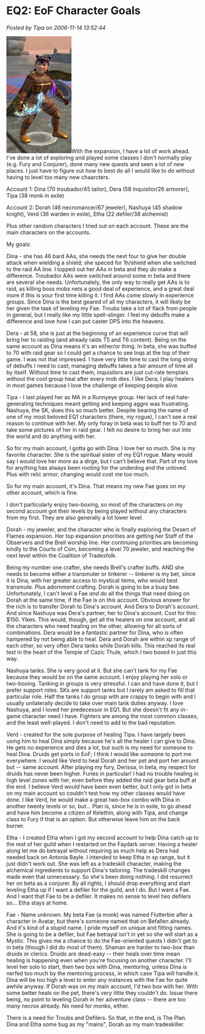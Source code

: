 # EQ2: EoF Character Goals

*Posted by Tipa on 2006-11-14 13:52:44*

![dinapdoll.jpg](../../../uploads/2006/11/dinapdoll.jpg)With the expansion, I have a lot of work ahead. I've done a lot of exploring and played some classes I don't normally play (e.g. Fury and Conjurer), done many new quests and seen a lot of new places. I just have to figure out how to best do all I would like to do without having to level too many new chaarcters.

Account 1: Dina (70 troubador/45 tailor), Dera (58 inquisitor/26 armorer), Tipa (38 monk in exile)

Account 2: Dorah (46 necromancer/67 jeweler), Nashuya (45 shadow knight), Verd (36 warden in exile), Etha (22 defiler/38 alchemist)

Plus other random characters I tried out on each account. These are the main characters on the accounts.

My goals:

Dina - she has 46 bard AAs, she needs the next four to give her double attack when wielding a shield; she speced for 1h/shield when she switched to the raid AA line. I topped out her AAs in beta and they *do* make a difference. Troubador AAs were switched around some in beta and there are several she needs. Unfortunately, the only way to really get AAs is to raid, as killing boss mobs nets a good deal of experience, and a great deal more if this is your first time killing it. I find AAs come slowly in experience groups. Since Dina is the best geared of all my characters, it will likely be her given the task of leveling my Fae. Troubs take a lot of flack from people in general, but I really like my little spell-slinger. I feel my debuffs make a difference and love how I can put caster DPS into the heavens.

Dera - at 58, she is just at the beginning of an experience curve that will bring her to raiding (and already raids T5 and T6 content). Being on the same account as Dina means it's an either/or thing. In beta, she was buffed to 70 with raid gear so I could get a chance to see Inqs at the top of their game. I was not that impressed. I have very little time to cast the long string of debuffs I need to cast; managing debuffs takes a fair amount of time all by itself. Without time to cast them, inquisitors are just cut-rate templars without the cool group heal after every mob dies. I like Dera; I play healers in most games because I love the challenge of keeping people alive.

Tipa - I last played her as MA in a Runnyeye group. Her lack of real hate-generating techniques meant getting and keeping aggro was frustrating. Nashuya, the SK, does this so much better. Despite bearing the name of one of my most beloved EQ1 characters (there, my rogue), I can't see a real reason to continue with her. My only foray in beta was to buff her to 70 and take some pictures of her in raid gear. I felt no desire to bring her out into the world and do anything with her.

So for my main account, I gotta go with Dina. I love her so much. She is my favorite character. She is the spiritual sister of my EQ1 rogue. Many would say I would love her more as a dirge, but I can't believe that. Part of my love for anything has always been rooting for the underdog and the unloved. Plus with relic armor, changing would cost me too much.

So for my main account, it's Dina. That means my new Fae goes on my other account, which is fine.

I don't particularly enjoy two-boxing, so most of the characters on my second account got their levels by being played without any characters from my first. They are also generally a lot lower level.

Dorah - my jeweler, and the character who is finally exploring the Desert of Flames expansion. Her top expansion priorities are getting her Staff of the Observers and the Brell worship line. Her continuing priorities are becoming kindly to the Courts of Coin, becoming a level 70 jeweler, and reaching the next level within the Coalition of Tradesfolk.

Being my number one crafter, she needs Brell's crafter buffs. AND she needs to become either a transmuter or tinkerer -- tinkerer is my bet, since it is Dina, with her greater access to mystical items, who would best transmute. Plus adornment crafting. Dorah is going to be a busy bee. Unfortunately, I can't level a Fae *and* do all the things that need doing on Dorah at the same time, if the Fae is on *this* account. Obvious answer for the rich is to transfer Dorah to Dina's account. And Dera to Dorah's account. And since Nashuya was Dera's partner, her to Dina's account. Cost for this: $150. Yikes. This would, though, get all the healers on one account, and all the characters who need healing on the other, allowing for all sorts of combinations. Dera would be a fantastic partner for Dina, who is often hampered by not being able to heal. Dera and Dorah are within xp range of each other, so very often Dera tanks while Dorah kills. This reached its real test in the heart of the Temple of Cazic Thule, which I two boxed in just this way.

Nashuya tanks. She is very good at it. But she can't tank for my Fae because they would be on the same account. I enjoy playing her solo or two-boxing. Tanking in groups is very stressful. I can and have done it, but I prefer support roles. SKs are support tanks but I rarely am asked to fill that particular role. Half the tanks I do group with are crappy to begin with and I usually unilaterally decide to take over main tank duties anyway. I love Nashuya, and I loved her predecessor in EQ1. But she doesn't fit any in-game character need I have. Fighters are among the most common classes, and the least well-played. I don't need to add to the bad reputation.

Verd - created for the sole purpose of healing Tipa. I have largely been using him to heal Dina simply because he's all the healer I can give to Dina. He gets no experience and dies a lot, but such is my need for someone to heal Dina. Druids get ports in EoF; I think I would like someone to port me everywhere. I would like Verd to heal Dorah and her pet and port her around but -- same account. After playing my fury, Derissa, in beta, my respect for druids has never been higher. Furies in particular! I had no trouble healing in high level zones with her, even before they added the raid gear beta buff at the end. I believe Verd would have been even better, but I only got in beta on my main account so couldn't test how my other classes would have done. I like Verd, he would make a great two-box combo with Dina in another twenty levels or so, but... Plan is, since he is in exile, to go ahead and have him become a citizen of Kelethin, along with Tipa, and change class to Fury if that is an option. But otherwise leave him on the back burner.

Etha - I created Etha when I got my second account to help Dina catch up to the rest of her guild when I restarted on the Faydark server. Having a healer along let me do betrayal without requiring as much help as Dera had needed back on Antonia Bayle. I intended to keep Etha in xp range, but it just didn't work out. She was left as a tradeskill character, making the alchemical ingredients to support Dina's tailoring. The tradeskill changes made even that unnecessary. So she's been doing nothing. I did resurrect her on beta as a conjurer. By all rights, I should drop everything and start leveling Etha up if I want a defiler for the guild, and I do. But I want a Fae. And I want that Fae to be a defiler. It makes no sense to level two defilers so... Etha stays at home.

Fae - Name unknown. My beta Fae (a monk) was named Flutterbie after a character in Avatar, but there's someone named that on Befallen already. And it's kind of a stupid name. I pride myself on unique and fitting names. She is going to be a defiler, but Fae betrayal isn't in yet so she will start as a Mystic. This gives me a chance to do the Fae-oriented quests I didn't get to in beta (though I did do most of them). Shaman are harder to two-box than druids or clerics. Druids are dead-easy -- their heals over time mean healing is happening even when you're focusing on another character. I'll level her solo to start, then two box with Dina, mentoring, unless Dina is nerfed too much by the mentoring process, in which case Tipa will handle it. Dina will be too high a level to enter any instances with the Fae for quite awhile anyway. If Dorah was on my main account, I'd two box with her. With some better heals on the pet, there's very little they couldn't do. Issue there being, no point to leveling Dorah in her adventure class -- there are too many necros already. No need for monks, either.

There is a need for Troubs and Defilers. So that, in the end, is The Plan. Dina and Etha some bug as my "mains", Dorah as my main tradeskiller.
